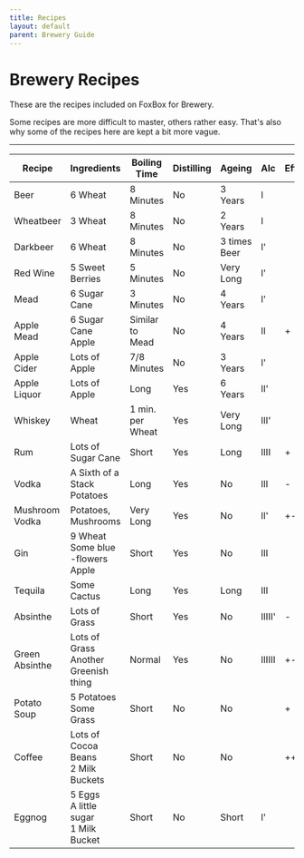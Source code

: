 ```yaml
---
title: Recipes
layout: default
parent: Brewery Guide
---
```


# Brewery Recipes
These are the recipes included on FoxBox for Brewery.

Some recipes are more difficult to master, others rather easy. That's also why some of the recipes here are kept a bit more vague.  

***


| Recipe       | Ingredients                | Boiling Time | Distilling | Ageing | Alc | Effects |
|-------------|-------------|-----|-----|-----|-----|---|
| Beer         | 6 Wheat                    | 8 Minutes       | No  | 3 Years         | I    |    |
| Wheatbeer    | 3 Wheat                    | 8 Minutes       | No  | 2 Years       | I    |    |
| Darkbeer     | 6 Wheat                    | 8 Minutes       | No  | 3 times Beer | I'   |    |
| Red Wine     | 5 Sweet Berries            | 5 Minutes       | No  | Very Long       | I'   |    |
| Mead         | 6 Sugar Cane               | 3 Minutes       | No  | 4 Years         | I'   |    |
| Apple Mead   | 6 Sugar Cane<br>Apple      | Similar to Mead | No  | 4 Years         | II   | +  |
| Apple Cider  | Lots of Apple              | 7/8 Minutes     | No  | 3 Years         | I'   |    |
| Apple Liquor | Lots of Apple              | Long            | Yes | 6 Years      | II'  |    |
| Whiskey      | Wheat                      | 1 min. per Wheat | Yes | Very Long   | III' |    |
| Rum          | Lots of Sugar Cane         | Short           | Yes | Long            | IIII | +  |
| Vodka        | A Sixth of a Stack Potatoes | Long           | Yes | No                     | III  | -  |
| Mushroom Vodka | Potatoes, Mushrooms      | Very Long       | Yes | No                     | II' | +- |
| Gin          | 9 Wheat<br>Some blue -flowers<br>Apple | Short | Yes | No                    | III  |    |
| Tequila      | Some Cactus                | Long            | Yes | Long          | III  |    |
| Absinthe     | Lots of Grass              | Short           | Yes | No                   | IIIII' | -  |
| Green Absinthe | Lots of Grass<br>Another Greenish thing | Normal | Yes | No             | IIIIII | +- |
| Potato Soup  | 5 Potatoes<br>Some Grass   | Short           | No  | No                     |      | +  |
| Coffee       | Lots of Cocoa Beans<br>2 Milk Buckets | Short | No | No                     |      | ++ |
| Eggnog      | 5 Eggs<br>A little sugar<br>1 Milk Bucket | Short | No | Short          | I'   |    |

